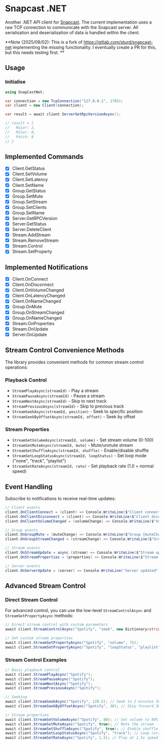 # Snapcast .NET

Another .NET API client for [Snapcast](https://github.com/badaix/snapcast).  The current implementation uses a raw TCP connection to communicate with the Snapcast server.  All serialisation and deserialisation of data is handled within the client.

**Note (2025/08/02): This is a fork of https://gitlab.com/sturd/snapcast-net implementing the missing functionality. I eventually create a PR for this, but this needs testing first. **

## Usage

### Initialise

``` c#
using SnapCastNet;

var connection = new TcpConnection("127.0.0.1", 1705);
var client = new Client(connection);

var result = await client.ServerGetRpcVersionAsync();

// result = {
//   Major: 2,
//   Minor: 0,
//   Patch: 0
// }
```

## Implemented Commands

- [x] Client.GetStatus
- [x] Client.SetVolume
- [x] Client.SetLatency
- [x] Client.SetName
- [x] Group.GetStatus
- [x] Group.SetMute
- [x] Group.SetStream
- [x] Group.SetClients
- [x] Group.SetName
- [x] Server.GetRPCVersion
- [x] Server.GetStatus
- [x] Server.DeleteClient
- [x] Stream.AddStream
- [x] Stream.RemoveStream
- [x] Stream.Control
- [x] Stream.SetProperty

## Implemented Notifications

- [x] Client.OnConnect
- [x] Client.OnDisconnect
- [x] Client.OnVolumeChanged
- [x] Client.OnLatencyChanged
- [x] Client.OnNameChanged
- [x] Group.OnMute
- [x] Group.OnStreamChanged
- [x] Group.OnNameChanged
- [x] Stream.OnProperties
- [x] Stream.OnUpdate
- [x] Server.OnUpdate

## Stream Control Convenience Methods

The library provides convenient methods for common stream control operations:

### Playback Control

- `StreamPlayAsync(streamId)` - Play a stream
- `StreamPauseAsync(streamId)` - Pause a stream
- `StreamNextAsync(streamId)` - Skip to next track
- `StreamPreviousAsync(streamId)` - Skip to previous track
- `StreamSeekAsync(streamId, position)` - Seek to specific position
- `StreamSeekByOffsetAsync(streamId, offset)` - Seek by offset

### Stream Properties

- `StreamSetVolumeAsync(streamId, volume)` - Set stream volume (0-100)
- `StreamSetMuteAsync(streamId, mute)` - Mute/unmute stream
- `StreamSetShuffleAsync(streamId, shuffle)` - Enable/disable shuffle
- `StreamSetLoopStatusAsync(streamId, loopStatus)` - Set loop mode ("none", "track", "playlist")
- `StreamSetRateAsync(streamId, rate)` - Set playback rate (1.0 = normal speed)

## Event Handling

Subscribe to notifications to receive real-time updates:

```c#
// Client events
client.OnClientConnect = (client) => Console.WriteLine($"Client connected: {client.Id}");
client.OnClientDisconnect = (client) => Console.WriteLine($"Client disconnected: {client.Id}");
client.OnClientVolumeChanged = (volumeChange) => Console.WriteLine($"Volume changed: {volumeChange.Volume.Percent}%");

// Group events
client.OnGroupMute = (muteChange) => Console.WriteLine($"Group {muteChange.Id} muted: {muteChange.Mute}");
client.OnGroupStreamChanged = (streamChange) => Console.WriteLine($"Group {streamChange.Id} stream: {streamChange.StreamId}");

// Stream events
client.OnStreamUpdate = async (stream) => Console.WriteLine($"Stream updated: {stream.Id}");
client.OnStreamProperties = (properties) => Console.WriteLine($"Stream properties: {properties.Id}");

// Server events
client.OnServerUpdate = (server) => Console.WriteLine("Server updated");
```

## Advanced Stream Control

### Direct Stream Control

For advanced control, you can use the low-level `StreamControlAsync` and `StreamSetPropertyAsync` methods:

```c#
// Direct stream control with custom parameters
await client.StreamControlAsync("Spotify", "seek", new Dictionary<string, object> { { "offset", 30 } });

// Set custom stream properties
await client.StreamSetPropertyAsync("Spotify", "volume", 75);
await client.StreamSetPropertyAsync("Spotify", "loopStatus", "playlist");
```

### Stream Control Examples

```c#
// Basic playback control
await client.StreamPlayAsync("Spotify");
await client.StreamPauseAsync("Spotify");
await client.StreamNextAsync("Spotify");
await client.StreamPreviousAsync("Spotify");

// Seeking
await client.StreamSeekAsync("Spotify", 120.5); // Seek to 2 minutes 30 seconds
await client.StreamSeekByOffsetAsync("Spotify", 30); // Skip forward 30 seconds

// Stream properties
await client.StreamSetVolumeAsync("Spotify", 80); // Set volume to 80%
await client.StreamSetMuteAsync("Spotify", true); // Mute the stream
await client.StreamSetShuffleAsync("Spotify", true); // Enable shuffle
await client.StreamSetLoopStatusAsync("Spotify", "track"); // Loop current track
await client.StreamSetRateAsync("Spotify", 1.5); // Play at 1.5x speed
```
